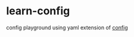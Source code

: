 # learn-config

config playground using yaml extension of [config](https://www.npmjs.com/package/config)

